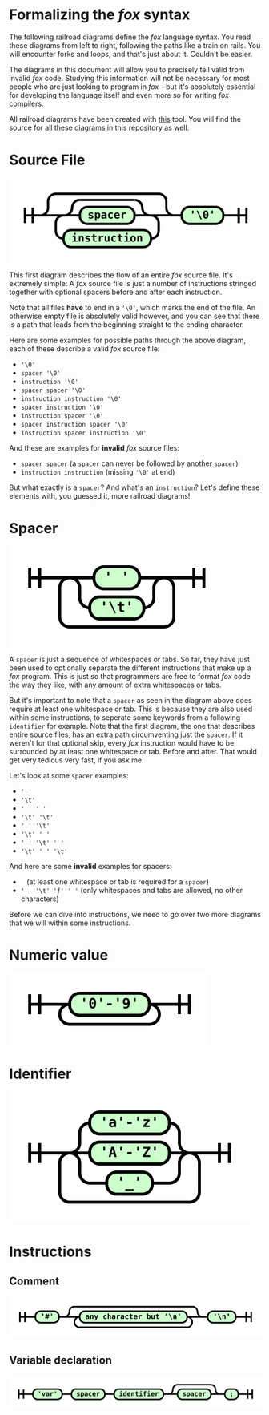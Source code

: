 # Formalizing the *fox* syntax

The following railroad diagrams define the *fox* language syntax. You read these diagrams from left to right, following the paths like a train on rails. You will encounter forks and loops, and that's just about it. Couldn't be easier.

The diagrams in this document will allow you to precisely tell valid from invalid *fox* code. Studying this information will not be necessary for most people who are just looking to program in *fox* - but it's absolutely essential for developing the language itself and even more so for writing *fox* compilers.

All railroad diagrams have been created with [this](http://tabatkins.github.io/railroad-diagrams) tool. You will find the source for all these diagrams in this repository as well.


# Source File

![](img/railroad-src-file.svg)

This first diagram describes the flow of an entire *fox* source file. It's extremely simple: A *fox* source file is just a number of instructions stringed together with optional spacers before and after each instruction.

Note that all files **have** to end in a `'\0'`, which marks the end of the file. An otherwise empty file is absolutely valid however, and you can see that there is a path that leads from the beginning straight to the ending character.

Here are some examples for possible paths through the above diagram, each of these describe a valid *fox* source file:

- `'\0'`
- `spacer '\0'`
- `instruction '\0'`
- `spacer spacer '\0'`
- `instruction instruction '\0'`
- `spacer instruction '\0'`
- `instruction spacer '\0'`
- `spacer instruction spacer '\0'`
- `instruction spacer instruction '\0'`

And these are examples for **invalid** *fox* source files:

- `spacer spacer` (a `spacer` can never be followed by another `spacer`)
- `instruction instruction` (missing `'\0'` at end) 

But what exactly is a `spacer`? And what's an `instruction`? Let's define these elements with, you guessed it, more railroad diagrams!


# Spacer

![](img/railroad-spacer.svg)

A `spacer` is just a sequence of whitespaces or tabs. So far, they have just been used to optionally separate the different instructions that make up a *fox* program. This is just so that programmers are free to format *fox* code the way they like, with any amount of extra whitespaces or tabs.

But it's important to note that a `spacer` as seen in the diagram above does require at least one whitespace or tab. This is because they are also used within some instructions, to seperate some keywords from a following `identifier` for example. Note that the first diagram, the one that describes entire source files, has an extra path circumventing just the `spacer`. If it weren't for that optional skip, every *fox* instruction would have to be surrounded by at least one whitespace or tab. Before and after. That would get very tedious very fast, if you ask me.

Let's look at some `spacer` examples:

- `' '`
- `'\t'`
- `' ' ' '`
- `'\t' '\t'`
- `' ' '\t'`
- `'\t' ' '`
- `' ' '\t' ' '`
- `'\t' ' ' '\t'`

And here are some **invalid** examples for spacers:

- ` ` (at least one whitespace or tab is required for a `spacer`)
- `' ' '\t' 'f' ' '` (only whitespaces and tabs are allowed, no other characters)

Before we can dive into instructions, we need to go over two more diagrams that we will within some instructions.


# Numeric value

![](img/railroad-num-value.svg)


# Identifier

![](img/railroad-identifier.svg)


# Instructions

## Comment

![](img/railroad-comment.svg)


## Variable declaration

![](img/railroad-var-declaration.svg)


